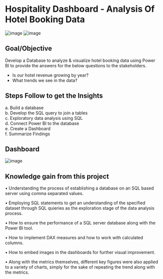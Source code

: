 # Hospitality Dashboard - Analysis Of Hotel Booking Data


![image](https://github.com/user-attachments/assets/8146e3b1-8cd2-4a33-9ae2-7c3fde79d0cf)
![image](https://github.com/user-attachments/assets/9e1ec689-3de4-4368-a7a6-f5d3f7f1755a)



## Goal/Objective
Develop a Database to analyze & visualize hotel booking data using Power BI to provide the answers for the below questions to the stakeholders.<br />
- Is our hotel revenue growing by year?<br />
- What trends we see in the data?


## Steps Follow to get the Insights
a.	Build a database<br />
b.	Develop the SQL query to join a tables<br />
c.	Exploratory data analysis using SQL<br />
d.	Connect Power BI to the database<br />
e.	Create a Dashboard<br />
f.	Summarize Findings

## Dashboard 

![image](https://user-images.githubusercontent.com/125534171/221400421-3a96101e-44b6-40f6-9f75-128628513f06.png)

## Knowledge gain from this project

•	Understanding the process of establishing a database on an SQL based server using comma separated values.

•	Employing SQL statements to get an understanding of the specified dataset through SQL quieries as the exploration stage of the data analysis process.

•	How to ensure the performance of a SQL server database along with the Power BI tool.

•	How to implement DAX measures and how to work with calculated columns.

•	How to embed images in the dashboards for further visual improvement.

•	Along with the metrics themselves, different key figures were also applied to a variety of charts, simply for the sake of repeating the trend along with the metrics.


